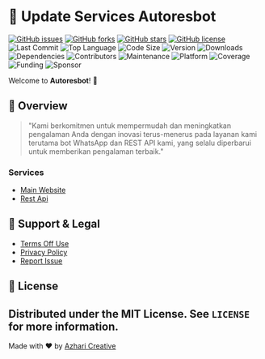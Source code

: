 # 🚀 Update Services Autoresbot

[![GitHub issues](https://img.shields.io/github/issues/autoresbot/update)](https://github.com/autoresbot/update/issues)
[![GitHub forks](https://img.shields.io/github/forks/autoresbot/update)](https://github.com/autoresbot/update/network)
[![GitHub stars](https://img.shields.io/github/stars/autoresbot/update)](https://github.com/autoresbot/update/stargazers)
[![GitHub license](https://img.shields.io/github/license/autoresbot/update)](https://github.com/autoresbot/update/blob/main/LICENSE)
![Last Commit](https://img.shields.io/github/last-commit/autoresbot/update)
![Top Language](https://img.shields.io/github/languages/top/autoresbot/update)
![Code Size](https://img.shields.io/github/languages/code-size/autoresbot/update)
![Version](https://img.shields.io/github/v/release/autoresbot/update)
![Downloads](https://img.shields.io/npm/dt/update)
![Dependencies](https://img.shields.io/david/autoresbot/update)
![Contributors](https://img.shields.io/github/contributors/autoresbot/update)
![Maintenance](https://img.shields.io/maintenance/yes/2024)
![Platform](https://img.shields.io/badge/platform-windows%20%7C%20macOS%20%7C%20linux-blue)
![Coverage](https://img.shields.io/codecov/c/github/autoresbot/update)
![Funding](https://img.shields.io/badge/funding-patreon-green)
![Sponsor](https://img.shields.io/badge/sponsor-GitHub%20Sponsors-orange)

Welcome to **Autoresbot**! 🌟

## 📖 Overview

> "Kami berkomitmen untuk mempermudah dan meningkatkan pengalaman Anda dengan inovasi terus-menerus pada layanan kami terutama bot WhatsApp dan REST API kami, yang selalu diperbarui untuk memberikan pengalaman terbaik."

### Services

- [Main Website](https://autoresbot.com/)
- [Rest Api](https://api.autoresbot.com/)

## 📝 Support & Legal

- [Terms Off Use](https://autoresbot.com/terms-of-use)
- [Privacy Policy](https://autoresbot.com/privacy-policy)
- [Report Issue](https://autoresbot.com/report-issue)

## 📄 License

## Distributed under the MIT License. See `LICENSE` for more information.

Made with ❤️ by [Azhari Creative](https://autoresbot.com/)

